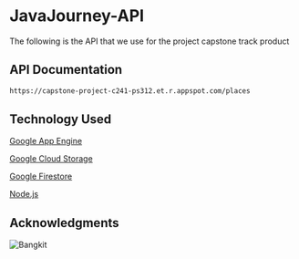 
# JavaJourney-API

The following is the API that we use for the project capstone track product
## API Documentation

```bash
https://capstone-project-c241-ps312.et.r.appspot.com/places
```
## Technology Used

[Google App Engine](https://cloud.google.com/appengine)

[Google Cloud Storage](https://cloud.google.com/storage)

[Google Firestore](https://cloud.google.com/firestore)

[Node.js](https://nodejs.org)

## Acknowledgments

![Bangkit](https://github.com/Jnckk/JavaJourney-API/blob/8e293fdd27158ac0d9e2d3d4b29738a060e02031/Bangkit.png)

